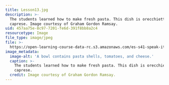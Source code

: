 ```yaml
---
title: Lesson13.jpg
description: >-
  The students learned how to make fresh pasta. This dish is orecchiette alla
  caprese. Image courtesy of Graham Gordon Ramsay.
uid: 457aa75e-8c97-7201-fe6d-391f8bb8a2c4
resourcetype: Image
file_type: image/jpeg
file: >-
  https://open-learning-course-data-rc.s3.amazonaws.com/es-s41-speak-italian-with-your-mouth-full-spring-2012/457aa75e8c977201fe6d391f8bb8a2c4_Lesson13.jpg
image_metadata:
  image-alt: 'A bowl contains pasta shells, tomatoes, and cheese.'
  caption: >-
    The students learned how to make fresh pasta. This dish is orecchiette alla
    caprese.
  credit: Image courtesy of Graham Gordon Ramsay.
---
```

